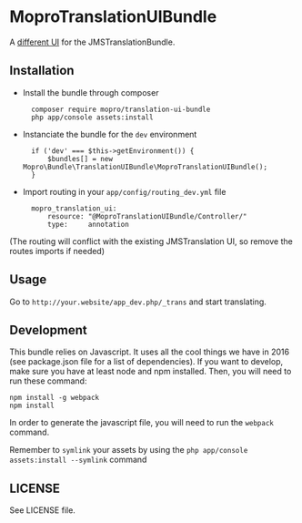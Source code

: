 # MoproTranslationUIBundle

A [different UI](https://twitter.com/de_la_tech/status/696777702645309440) for the JMSTranslationBundle.

## Installation

- Install the bundle through composer

        composer require mopro/translation-ui-bundle
        php app/console assets:install

- Instanciate the bundle for the `dev` environment

        if ('dev' === $this->getEnvironment()) {
            $bundles[] = new Mopro\Bundle\TranslationUIBundle\MoproTranslationUIBundle();
        }

- Import routing in your `app/config/routing_dev.yml` file

        mopro_translation_ui:
            resource: "@MoproTranslationUIBundle/Controller/"
            type:     annotation

(The routing will conflict with the existing JMSTranslation UI, so remove the routes imports if needed)

## Usage

Go to `http://your.website/app_dev.php/_trans` and start translating.

## Development

This bundle relies on Javascript. It uses all the cool things we have in 2016
(see package.json file for a list of dependencies). If you want to develop,
make sure you have at least node and npm installed. Then, you will need to run these command:

    npm install -g webpack
    npm install

In order to generate the javascript file, you will need to run the `webpack` command.

Remember to `symlink` your assets by using the `php app/console assets:install --symlink` command

## LICENSE

See LICENSE file.

